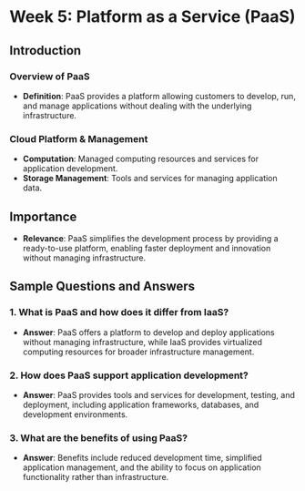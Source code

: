 # Week 5: Platform as a Service (PaaS)

## Introduction

### Overview of PaaS

- **Definition**: PaaS provides a platform allowing customers to develop, run, and manage applications without dealing with the underlying infrastructure.

### Cloud Platform & Management

- **Computation**: Managed computing resources and services for application development.
- **Storage Management**: Tools and services for managing application data.

## Importance

- **Relevance**: PaaS simplifies the development process by providing a ready-to-use platform, enabling faster deployment and innovation without managing infrastructure.

## Sample Questions and Answers

### 1. What is PaaS and how does it differ from IaaS?

- **Answer**: PaaS offers a platform to develop and deploy applications without managing infrastructure, while IaaS provides virtualized computing resources for broader infrastructure management.

### 2. How does PaaS support application development?

- **Answer**: PaaS provides tools and services for development, testing, and deployment, including application frameworks, databases, and development environments.

### 3. What are the benefits of using PaaS?

- **Answer**: Benefits include reduced development time, simplified application management, and the ability to focus on application functionality rather than infrastructure.

